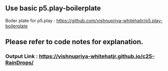 
## Use basic p5.play-boilerplate
Boiler plate for p5.play : https://github.com/vishnupriya-whitehatjr/p5.play-boilerplate

## Please refer to code notes for explanation.

### Output Link : https://vishnupriya-whitehatjr.github.io/c25-RainDrops/
